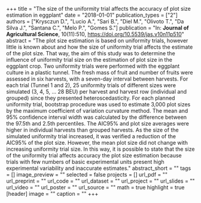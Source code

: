 +++
title = "The size of the uniformity trial affects the accuracy of plot size estimation in eggplant"
date = "2018-01-01"
publication_types = ["2"]
authors = ["Krysczun D.", "Lucio A.", "Sari B.", "Diel M.", "Olivoto T.", "Da Silva J.", "Santana C.", "Melo P.", "Gomes S."]
publication = "In: **Journal of Agricultural Science**, 10(11):510, https://doi.org/10.5539/jas.v10n11p510"
abstract = "The plot size estimation is based on uniformity trials, however little is known about and how the size of uniformity trial affects the estimate of the plot size. That way, the aim of this study was to determine the influence of uniformity trial size on the estimation of plot size in the eggplant crop. Two uniformity trials were performed with the eggplant culture in a plastic tunnel. The fresh mass of fruit and number of fruits were assessed in six harvests, with a seven-day interval between harvests. For each trial (Tunnel 1 and 2), 25 uniformity trials of different sizes were simulated (3, 4, 5, &hellip; 28 BEU) per harvest and harvest row (individual and grouped) since they presented heteroscedasticity. For each planned uniformity trial, bootstrap procedure was used to estimate 3,000 plot sizes by the maximum coefficient of variation curvature method. The mean and 95% confidence interval width was calculated by the difference between the 97.5th and 2.5th percentiles. The AIC95% and plot size averages were higher in individual harvests than grouped harvests. As the size of the simulated uniformity trial increased, it was verified a reduction of the AIC95% of the plot size. However, the mean plot size did not change with increasing uniformity trial size. In this way, it is possible to state that the size of the uniformity trial affects accuracy the plot size estimation because trials with few numbers of basic experimental units present high experimental variability and inaccurate estimates."
abstract_short = ""
tags = []
image_preview = ""
selected = false
projects = []
url_pdf = ""
url_preprint = ""
url_code = ""
url_dataset = ""
url_project = ""
url_slides = ""
url_video = ""
url_poster = ""
url_source = ""
math = true
highlight = true
[header]
image = ""
caption = ""
+++
